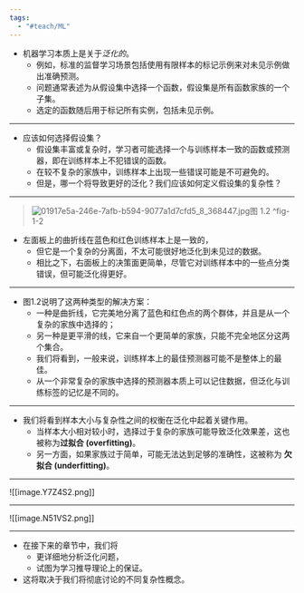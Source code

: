 ```yaml
---
tags:
  - "#teach/ML"
---
```

* 机器学习本质上是关于*泛化的*。
	* 例如，标准的监督学习场景包括使用有限样本的标记示例来对未见示例做出准确预测。
	* 问题通常表述为从假设集中选择一个函数，假设集是所有函数家族的一个子集。
	* 选定的函数随后用于标记所有实例，包括未见示例。
---
* 应该如何选择假设集？
	* 假设集丰富或复杂时，学习者可能选择一个与训练样本一致的函数或预测器，即在训练样本上不犯错误的函数。
	* 在较不复杂的家族中，训练样本上出现一些错误可能是不可避免的。
	* 但是，哪一个将导致更好的泛化？我们应该如何定义假设集的复杂性？
---
> ![01917e5a-246e-7afb-b594-9077a1d7cfd5_8_368447.jpg](images/01917e5a-246e-7afb-b594-9077a1d7cfd5_8_368447.jpg)图
1.2 ^fig-1-2

* 左面板上的曲折线在蓝色和红色训练样本上是一致的，
	* 但它是一个复杂的分离面，不太可能很好地泛化到未见过的数据。
	* 相比之下，右面板上的决策面更简单，尽管它对训练样本中的一些点分类错误，但可能泛化得更好。
---
* 图1.2说明了这两种类型的解决方案：
	* 一种是曲折线，它完美地分离了蓝色和红色点的两个群体，并且是从一个复杂的家族中选择的；
	* 另一种是更平滑的线，它来自一个更简单的家族，只能不完全地区分这两个集合。
	* 我们将看到，一般来说，训练样本上的最佳预测器可能不是整体上的最佳。
	* 从一个非常复杂的家族中选择的预测器本质上可以记住数据，但泛化与训练标签的记忆是不同的。
---
* 我们将看到样本大小与复杂性之间的权衡在泛化中起着关键作用。
	* 当样本大小相对较小时，选择过于复杂的家族可能导致泛化效果差，这也被称为**过拟合 (overfitting)**。
	* 另一方面，如果家族过于简单，可能无法达到足够的准确性，这被称为 **欠拟合 (underfitting)**。
---

![[image.Y7Z4S2.png]]

---

![[image.N51VS2.png]]

---
- 在接下来的章节中，我们将
	- 更详细地分析泛化问题，
	- 试图为学习推导理论上的保证。
- 这将取决于我们将彻底讨论的不同复杂性概念。
